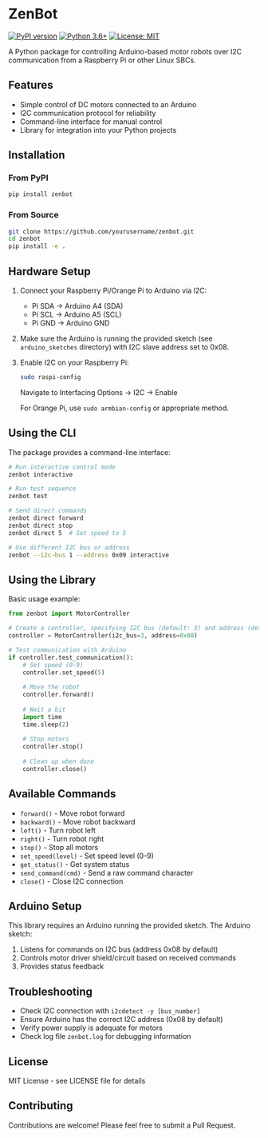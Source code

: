 # ZenBot

[![PyPI version](https://badge.fury.io/py/zenbot.svg)](https://badge.fury.io/py/zenbot)
[![Python 3.6+](https://img.shields.io/badge/python-3.6+-blue.svg)](https://www.python.org/downloads/release/python-360/)
[![License: MIT](https://img.shields.io/badge/License-MIT-yellow.svg)](https://opensource.org/licenses/MIT)

A Python package for controlling Arduino-based motor robots over I2C communication from a Raspberry Pi or other Linux SBCs.

## Features

- Simple control of DC motors connected to an Arduino
- I2C communication protocol for reliability
- Command-line interface for manual control
- Library for integration into your Python projects

## Installation

### From PyPI

```bash
pip install zenbot
```

### From Source

```bash
git clone https://github.com/yourusername/zenbot.git
cd zenbot
pip install -e .
```

## Hardware Setup

1. Connect your Raspberry Pi/Orange Pi to Arduino via I2C:
   - Pi SDA → Arduino A4 (SDA)
   - Pi SCL → Arduino A5 (SCL)
   - Pi GND → Arduino GND

2. Make sure the Arduino is running the provided sketch (see `arduino_sketches` directory) with I2C slave address set to 0x08.

3. Enable I2C on your Raspberry Pi:
   ```bash
   sudo raspi-config
   ```
   Navigate to Interfacing Options → I2C → Enable

   For Orange Pi, use `sudo armbian-config` or appropriate method.

## Using the CLI

The package provides a command-line interface:

```bash
# Run interactive control mode
zenbot interactive

# Run test sequence
zenbot test

# Send direct commands
zenbot direct forward
zenbot direct stop
zenbot direct 5  # Set speed to 5

# Use different I2C bus or address
zenbot --i2c-bus 1 --address 0x09 interactive
```

## Using the Library

Basic usage example:

```python
from zenbot import MotorController

# Create a controller, specifying I2C bus (default: 3) and address (default: 0x08)
controller = MotorController(i2c_bus=3, address=0x08)

# Test communication with Arduino
if controller.test_communication():
    # Set speed (0-9)
    controller.set_speed(5)
    
    # Move the robot
    controller.forward()
    
    # Wait a bit
    import time
    time.sleep(2)
    
    # Stop motors
    controller.stop()
    
    # Clean up when done
    controller.close()
```

## Available Commands

- `forward()` - Move robot forward
- `backward()` - Move robot backward
- `left()` - Turn robot left
- `right()` - Turn robot right
- `stop()` - Stop all motors
- `set_speed(level)` - Set speed level (0-9)
- `get_status()` - Get system status
- `send_command(cmd)` - Send a raw command character
- `close()` - Close I2C connection

## Arduino Setup

This library requires an Arduino running the provided sketch. The Arduino sketch:

1. Listens for commands on I2C bus (address 0x08 by default)
2. Controls motor driver shield/circuit based on received commands
3. Provides status feedback

## Troubleshooting

- Check I2C connection with `i2cdetect -y [bus_number]`
- Ensure Arduino has the correct I2C address (0x08 by default)
- Verify power supply is adequate for motors
- Check log file `zenbot.log` for debugging information

## License

MIT License - see LICENSE file for details

## Contributing

Contributions are welcome! Please feel free to submit a Pull Request. 
